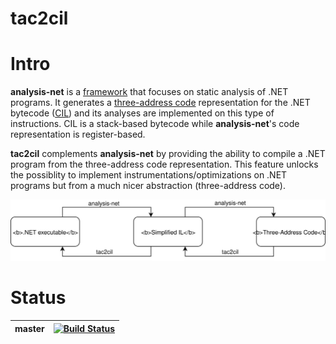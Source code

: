 # tac2cil
# Intro

**analysis-net** is a [framework](https://github.com/edgardozoppi/analysis-net) that focuses on static analysis of .NET programs.  It generates a [three-address code](https://en.wikipedia.org/wiki/Three-address_code) representation for the .NET bytecode ([CIL](https://en.wikipedia.org/wiki/Common_Intermediate_Language)) and its analyses are implemented on this type of instructions.  CIL is a stack-based bytecode while **analysis-net**'s code representation is register-based.

**tac2cil** complements **analysis-net** by providing the ability to compile a .NET program from the three-address code representation. This feature unlocks the possiblity to implement instrumentations/optimizations on .NET programs but from a much nicer abstraction (three-address code).

<p align="center">
<img src="/images/flow.svg">
</p>

# Status

|master| [![Build Status](https://travis-ci.com/m7nu3l/tac2cil.svg?token=f7qzBQCoptr4sx6YDGWa&branch=master)](https://travis-ci.com/m7nu3l/tac2cil) |
|--|--|
